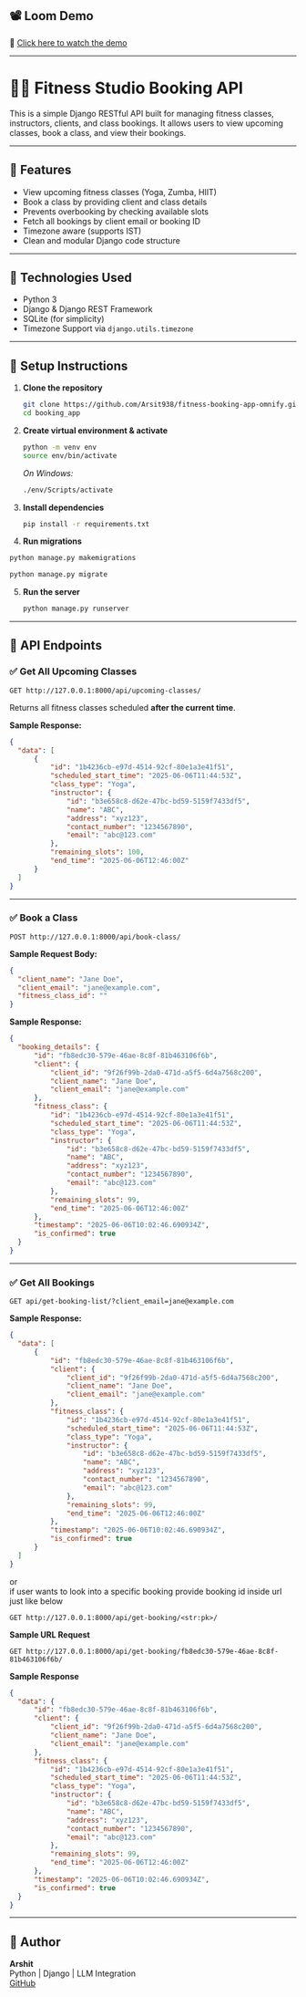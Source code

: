 ## 📽️ Loom Demo

🎥 [Click here to watch the demo](https://www.loom.com/share/cd36cc8124ae4627bb2a024c43d22b07?sid=8d20371d-90da-482b-9997-09166fd4fa99)

---

# 🏋️‍♀️ Fitness Studio Booking API

This is a simple Django RESTful API built for managing fitness classes, instructors, clients, and class bookings. It allows users to view upcoming classes, book a class, and view their bookings.

---

## 📌 Features

- View upcoming fitness classes (Yoga, Zumba, HIIT)
- Book a class by providing client and class details
- Prevents overbooking by checking available slots
- Fetch all bookings by client email or booking ID
- Timezone aware (supports IST)
- Clean and modular Django code structure

---

## 🚀 Technologies Used

- Python 3
- Django & Django REST Framework
- SQLite (for simplicity)
- Timezone Support via `django.utils.timezone`

---

## 🔧 Setup Instructions

1. **Clone the repository**
   ```bash
   git clone https://github.com/Arsit938/fitness-booking-app-omnify.git
   cd booking_app
   ```

2. **Create virtual environment & activate**
   ```bash
   python -m venv env
   source env/bin/activate  
   ```
   *On Windows:* 
   ```bash
   ./env/Scripts/activate
   ```

3. **Install dependencies**
   ```bash
   pip install -r requirements.txt
   ```

4. **Run migrations**
  ```bash
  python manage.py makemigrations
  ```
   ```bash
   python manage.py migrate
   ``` 

5. **Run the server**
   ```bash
   python manage.py runserver
   ```

---

## 📂 API Endpoints

### ✅ Get All Upcoming Classes
```
GET http://127.0.0.1:8000/api/upcoming-classes/
```
Returns all fitness classes scheduled **after the current time**.

**Sample Response:**
```json
{
  "data": [
      {
          "id": "1b4236cb-e97d-4514-92cf-80e1a3e41f51",
          "scheduled_start_time": "2025-06-06T11:44:53Z",
          "class_type": "Yoga",
          "instructor": {
              "id": "b3e658c8-d62e-47bc-bd59-5159f7433df5",
              "name": "ABC",
              "address": "xyz123",
              "contact_number": "1234567890",
              "email": "abc@123.com"
          },
          "remaining_slots": 100,
          "end_time": "2025-06-06T12:46:00Z"
      }
  ]
}
```

---

### ✅ Book a Class
```
POST http://127.0.0.1:8000/api/book-class/
```

**Sample Request Body:**
```json
{
  "client_name": "Jane Doe",
  "client_email": "jane@example.com",
  "fitness_class_id": ""
}
```

**Sample Response:**
```json
{
  "booking_details": {
      "id": "fb8edc30-579e-46ae-8c8f-81b463106f6b",
      "client": {
          "client_id": "9f26f99b-2da0-471d-a5f5-6d4a7568c200",
          "client_name": "Jane Doe",
          "client_email": "jane@example.com"
      },
      "fitness_class": {
          "id": "1b4236cb-e97d-4514-92cf-80e1a3e41f51",
          "scheduled_start_time": "2025-06-06T11:44:53Z",
          "class_type": "Yoga",
          "instructor": {
              "id": "b3e658c8-d62e-47bc-bd59-5159f7433df5",
              "name": "ABC",
              "address": "xyz123",
              "contact_number": "1234567890",
              "email": "abc@123.com"
          },
          "remaining_slots": 99,
          "end_time": "2025-06-06T12:46:00Z"
      },
      "timestamp": "2025-06-06T10:02:46.690934Z",
      "is_confirmed": true
  }
}
```

---

### ✅ Get All Bookings
```
GET api/get-booking-list/?client_email=jane@example.com
```

**Sample Response:**
```json
{
  "data": [
      {
          "id": "fb8edc30-579e-46ae-8c8f-81b463106f6b",
          "client": {
              "client_id": "9f26f99b-2da0-471d-a5f5-6d4a7568c200",
              "client_name": "Jane Doe",
              "client_email": "jane@example.com"
          },
          "fitness_class": {
              "id": "1b4236cb-e97d-4514-92cf-80e1a3e41f51",
              "scheduled_start_time": "2025-06-06T11:44:53Z",
              "class_type": "Yoga",
              "instructor": {
                  "id": "b3e658c8-d62e-47bc-bd59-5159f7433df5",
                  "name": "ABC",
                  "address": "xyz123",
                  "contact_number": "1234567890",
                  "email": "abc@123.com"
              },
              "remaining_slots": 99,
              "end_time": "2025-06-06T12:46:00Z"
          },
          "timestamp": "2025-06-06T10:02:46.690934Z",
          "is_confirmed": true
      }
  ]
}
```

or  
if user wants to look into a specific booking provide booking id inside url just like below
```
GET http://127.0.0.1:8000/api/get-booking/<str:pk>/
```
**Sample URL Request**
```
GET http://127.0.0.1:8000/api/get-booking/fb8edc30-579e-46ae-8c8f-81b463106f6b/
``` 

**Sample Response**

```json
{
  "data": {
      "id": "fb8edc30-579e-46ae-8c8f-81b463106f6b",
      "client": {
          "client_id": "9f26f99b-2da0-471d-a5f5-6d4a7568c200",
          "client_name": "Jane Doe",
          "client_email": "jane@example.com"
      },
      "fitness_class": {
          "id": "1b4236cb-e97d-4514-92cf-80e1a3e41f51",
          "scheduled_start_time": "2025-06-06T11:44:53Z",
          "class_type": "Yoga",
          "instructor": {
              "id": "b3e658c8-d62e-47bc-bd59-5159f7433df5",
              "name": "ABC",
              "address": "xyz123",
              "contact_number": "1234567890",
              "email": "abc@123.com"
          },
          "remaining_slots": 99,
          "end_time": "2025-06-06T12:46:00Z"
      },
      "timestamp": "2025-06-06T10:02:46.690934Z",
      "is_confirmed": true
  }
}
```

---

## 🙌 Author

**Arshit**  
Python | Django | LLM Integration  
[GitHub](https://github.com/Arshit938)
